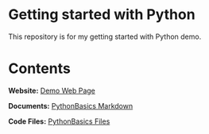 # Getting started with Python
This repository is for my getting started with Python demo.

# Contents

**Website:** [Demo Web Page](https://randalroot.github.io/GettingStartedWithPythonDemo/)

**Documents:** [PythonBasics Markdown](/docs/index.md)

**Code Files:** [PythonBasics Files](/codefiles)
